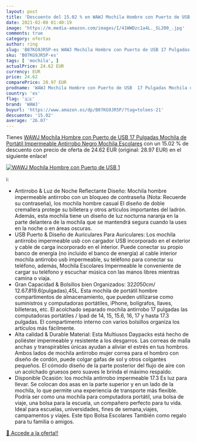```yaml
---
layout: post
title: 'Descuento del 15.02 % en WAWJ Mochila Hombre con Puerto de USB  1'
date: 2021-02-08 01:40:19
image: 'https://m.media-amazon.com/images/I/41WWDzc1a4L._SL200_.jpg'
comments: true
category: ofertas
author: ring
slug: 'B07KG9JR5P-es WAWJ Mochila Hombre con Puerto de USB 17 Pulgadas Mochila...'
sku: 'B07KG9JR5P-es'
tags: [ 'mochila', ]
actualPrice: 24.62 EUR
currency: EUR
price: 24.62
comparePrice: 28.97 EUR
prodname: 'WAWJ Mochila Hombre con Puerto de USB  17 Pulgadas Mochila de Portátil Impermeable Antirrobo Negro Mochila Escolares'
country: 'es'
flag: '🇪🇸'
brand: 'WAWJ'
buyurl: 'https://www.amazon.es/dp/B07KG9JR5P/?tag=tolees-21'
descuento: '15.02'
average: '26.07'
---
```


Tienes [WAWJ Mochila Hombre con Puerto de USB  17 Pulgadas Mochila de Portátil Impermeable Antirrobo Negro Mochila Escolares](https://www.amazon.es/dp/B07KG9JR5P/?tag=tolees-21) con un 15.02 % de descuento con precio de oferta de 24.62 EUR (original: 28.97 EUR) en el siguiente enlace!

[![WAWJ Mochila Hombre con Puerto de USB  1](https://m.media-amazon.com/images/I/41WWDzc1a4L._SL200_.jpg)](https://www.amazon.es/dp/B07KG9JR5P/?tag=tolees-21)

ℹ️:

- Antirrobo & Luz de Noche Reflectante Diseño: Mochila hombre impermeable antirrobo con un bloqueo de contraseña (Nota: Recuerde su contraseña), los mochila hombre casual El diseño de doble cremallera protege su billetera y otros artículos importantes del ladrón. Además, esta mochila tiene un diseño de luz nocturna naranja en la parte delantera de la mochila que se mantendrá segura cuando la uses en la noche o en áreas oscuras.
- USB Puerto & Diseño de Auriculares Para Auriculares: Los mochila antirrobo impermeable usb con cargador USB incorporado en el exterior y cable de carga incorporado en el interior. Puede conectar su propio banco de energía (no incluido el banco de energía) al cable interior mochila antirrobo usb impermeable, su teléfono para conectar su teléfono, además, Mochila Escolares Impermeable le conveniente de cargar su teléfono y escuchar música con las manos libres mientras camina o viaja.
- Gran Capacidad & Bolsillos bien Organizados: 32*20*50cm/ 12.6*7.8*19.6(pulgadas),45L. Esta mochila de portátil hombre compartimentos de almacenamiento, que pueden utilizarse como suministros y computadoras portátiles, iPhone, bolígrafos, llaves, billeteras, etc. El acolchado separado mochila antirrobo 17 pulgadas las computadoras portátiles / Ipad de 14, 15, 15.6, 16, 17 y hasta 17.3 pulgadas. El compartimento interno con varios bolsillos organiza los artículos más fácilmente.
- Alta calidad & Durable Material: Esta Multiusos Daypacks está hecho de poliéster impermeable y resistente a los desgarros. Las correas de malla anchas y transpirables únicas ayudan a aliviar el estrés en tus hombros. Ambos lados de mochila antirrobo mujer correa para el hombro con diseño de cordón, puede colgar gafas de sol y otros colgantes pequeños. El cómodo diseño de la parte posterior del flujo de aire con un acolchado gruesos pero suaves le brinda el máximo respaldo.
- Disponible Ocasión: los mochila antirrobo impermeable 17.3 Es luz para llevar. Se colocan dos asas en la parte superior y en un lado de la mochila, lo que permite una experiencia de transporte más flexible. Podría ser como una mochila para computadora portátil, una bolsa de viaje, una bolsa para la escuela, un compañero perfecto para tu vida. Ideal para escuelas, universidades, fines de semana,viajes, campamentos y viajes. Este tipo Bolsa Escolares También como regalo para tu familia o amigos.

[🛒 Accede a la oferta!!](https://www.amazon.es/dp/B07KG9JR5P/?tag=tolees-21)
